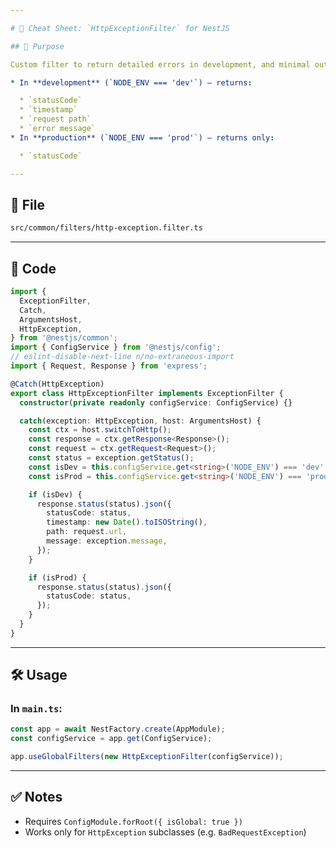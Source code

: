 ```yaml
---

# 📌 Cheat Sheet: `HttpExceptionFilter` for NestJS

## 🎯 Purpose

Custom filter to return detailed errors in development, and minimal output in production.

* In **development** (`NODE_ENV === 'dev'`) — returns:

  * `statusCode`
  * `timestamp`
  * `request path`
  * `error message`
* In **production** (`NODE_ENV === 'prod'`) — returns only:

  * `statusCode`

---
```


## 📁 File

```bash
src/common/filters/http-exception.filter.ts
```

---

## 🧱 Code

```ts
import {
  ExceptionFilter,
  Catch,
  ArgumentsHost,
  HttpException,
} from '@nestjs/common';
import { ConfigService } from '@nestjs/config';
// eslint-disable-next-line n/no-extraneous-import
import { Request, Response } from 'express';

@Catch(HttpException)
export class HttpExceptionFilter implements ExceptionFilter {
  constructor(private readonly configService: ConfigService) {}

  catch(exception: HttpException, host: ArgumentsHost) {
    const ctx = host.switchToHttp();
    const response = ctx.getResponse<Response>();
    const request = ctx.getRequest<Request>();
    const status = exception.getStatus();
    const isDev = this.configService.get<string>('NODE_ENV') === 'dev';
    const isProd = this.configService.get<string>('NODE_ENV') === 'prod';

    if (isDev) {
      response.status(status).json({
        statusCode: status,
        timestamp: new Date().toISOString(),
        path: request.url,
        message: exception.message,
      });
    }

    if (isProd) {
      response.status(status).json({
        statusCode: status,
      });
    }
  }
}
```

---

## 🛠 Usage

### In `main.ts`:

```ts
const app = await NestFactory.create(AppModule);
const configService = app.get(ConfigService);

app.useGlobalFilters(new HttpExceptionFilter(configService));
```

---

## ✅ Notes

- Requires `ConfigModule.forRoot({ isGlobal: true })`
- Works only for `HttpException` subclasses (e.g. `BadRequestException`)
